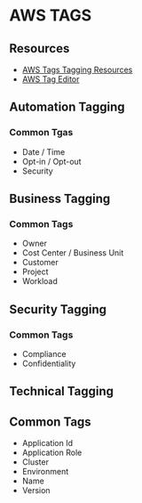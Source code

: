 # AWS TAGS

## Resources

- [AWS Tags Tagging Resources](https://docs.aws.amazon.com/general/latest/gr/aws_tagging.html?id=docs_gateway)
- [AWS Tag Editor](https://docs.aws.amazon.com/ARG/latest/userguide/tag-editor.html)

## Automation Tagging

### Common Tgas

- Date / Time
- Opt-in / Opt-out
- Security

## Business Tagging

### Common Tags

- Owner
- Cost Center / Business Unit
- Customer
- Project
- Workload

## Security Tagging

### Common Tags

- Compliance
- Confidentiality

## Technical Tagging

## Common Tags

- Application Id
- Application Role
- Cluster
- Environment
- Name
- Version
